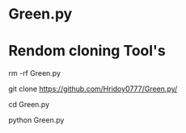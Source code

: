 # Green.py
# Rendom cloning Tool's

rm -rf Green.py

git clone https://github.com/Hridoy0777/Green.py/

cd Green.py

python Green.py
